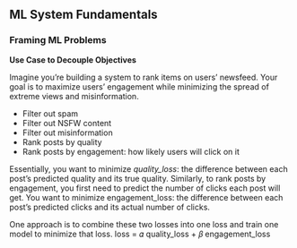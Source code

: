 ## ML System Fundamentals

### Framing ML Problems

**Use Case to Decouple Objectives**

Imagine you’re building a system to rank items on users’ newsfeed. Your goal is to maximize users’ engagement while minimizing the spread of extreme views and misinformation.

- Filter out spam
- Filter out NSFW content
- Filter out misinformation
- Rank posts by quality
- Rank posts by engagement: how likely users will click on it

Essentially, you want to minimize *quality_loss*: the difference between each post’s predicted quality and its true quality. Similarly, to rank posts by engagement, you first need to predict the number of clicks each post will get. You want to minimize engagement_loss: the difference between each post’s predicted clicks and its actual number of clicks.

One approach is to combine these two losses into one loss and train one model to minimize that loss.
loss = 𝛼 quality_loss + 𝛽 engagement_loss


